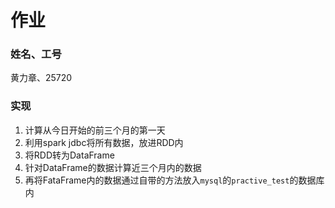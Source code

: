 # 作业

### 姓名、工号

黄力章、25720

### 实现

1. 计算从今日开始的前三个月的第一天
2. 利用spark  jdbc将所有数据，放进RDD内
3. 将RDD转为DataFrame
4. 针对DataFrame的数据计算近三个月内的数据
5. 再将FataFrame内的数据通过自带的方法放入`mysql`的`practive_test`的数据库内